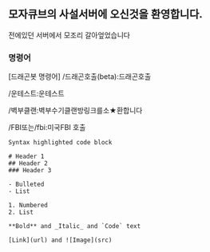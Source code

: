 ## 모자큐브의 사설서버에 오신것을 환영합니다.

전에있던 서버에서 모조리 갈아엎었습니다

### 명령어

[드래곤봇 명령어]
/드래곤호출(beta):드래곤호출

/운테스트:운테스트

/벽부클랜:벽부수기클랜방링크를소★환합니다

/FBI또는/fbi:미국FBI 호출


```테스트
Syntax highlighted code block

# Header 1
## Header 2
### Header 3

- Bulleted
- List

1. Numbered
2. List

**Bold** and _Italic_ and `Code` text

[Link](url) and ![Image](src)
```
